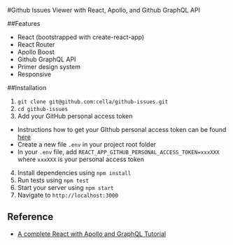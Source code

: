 #Github Issues Viewer with React, Apollo, and Github GraphQL API

##Features

- React (bootstrapped with create-react-app)
- React Router
- Apollo Boost
- Github GraphQL API
- Primer design system
- Responsive

##Installation

1. `git clone git@github.com:cella/github-issues.git`
2. `cd github-issues`
3. Add your GitHub personal access token

  - Instructions how to get your GIthub personal access token can be found [here](https://developer.github.com/v4/guides/forming-calls/#authenticating-with-graphql)
  - Create a new file `.env` in your project root folder
  - In your `.env` file, add `REACT_APP_GITHUB_PERSONAL_ACCESS_TOKEN=xxxXXX` where `xxxXXX` is your personal access token

4. Install dependencies using `npm install`
5. Run tests using `npm test`
6. Start your server using `npm start`
7. Navigate to `http://localhost:3000`

## Reference
- [A complete React with Apollo and GraphQL Tutorial](https://www.robinwieruch.de/react-graphql-apollo-tutorial/)

